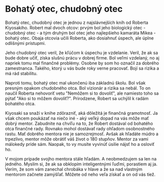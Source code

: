 # Bohatý otec, chudobný otec
Bohatý otec, chudobný otec je jednou z najslávnejších kníh od Roberta Kiyosakiho. Robert mal dvoch otcov: prvým bol jeho biologický otec - chudobný otec - a tým druhým bol otec jeho najlepšieho kamaráta Mikea - bohatý otec. Obaja otcovia učili Roberta, ako dosiahnuť úspech, ale úplne odlišnými prístupmi.

Jeho chudobný otec veril, že kľúčom k úspechu je vzdelanie. Veril, že ak sa bude dobre učiť, získa slušnú prácu v dobrej firme. Bol veľmi vzdelaný, no aj napriek tomu mal finančné problémy. Osobne by som ho označil za dobrého zamestnanca. Takého, ktorý u vás bude roky verne pracovať. Bojí sa rizika a má rád stabilitu.

Naproti tomu, bohatý otec mal ukončenú iba základnú školu. Bol však presným opakom chudobného otca. Bol vizionár a rizika sa nebál. To on naučil Roberta nehovoriť vetu "Nemôžem si to dovoliť", ale namiesto toho sa pýtať "Ako si to môžem dovoliť?". Prirodzene, Robert sa uchýlil k radám bohatého otca.

Kiyosaki sa snaží v knihe zdôrazniť, aká dôležitá je finančná gramotnosť. Ja však chcem poukázať na niečo iné - aký veľký dopad na vás môže mať dobrý mentor. Zabudnite na chvíľu na to, že Robert dostával od bohatého otca finančné rady. Rovnako mohol dostávať rady ohľadom osobnostného rastu. Mať dobrého mentora nie je samozrejmosť. Avšak ak hľadáte múdro a trpezlivo, mentor môže obrátiť váš život o 180 stupňov. Mentor za vami málokedy príde sám. Naopak, to vy musíte vyvinúť úsilie nájsť ho a osloviť ho.

V mojom prípade svojho mentora stále hľadám. A neobmedzujem sa len na jedného. Myslím si, že ak sa obklopím inteligentnými ľuďmi, porastiem aj ja. Verím, že som vám zanechal chrobáka v hlave a že sa nad vlastným mentorom začnete zamýšľať. Môžete od neho veľa získať a on od vás tiež.
